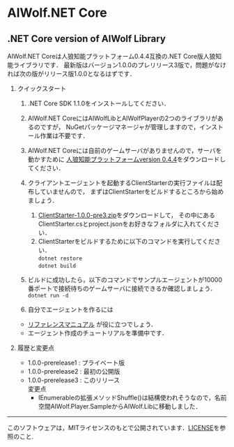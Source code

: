 # AIWolf.NET Core
## .NET Core version of AIWolf Library

AIWolf.NET Coreは人狼知能プラットフォーム0.4.4互換の.NET Core版人狼知能ライブラリです．
最新版はバージョン1.0.0のプレリリース3版で，問題がなければ次の版がリリース版1.0.0となるはずです．

1. クイックスタート
    1. .NET Core SDK 1.1.0をインストールしてください．
    2. AIWolf.NET CoreにはAIWolfLibとAIWolfPlayerの2つのライブラリがあるのですが，
NuGetパッケージマネージャが管理しますので，インストール作業は不要です．
    3. AIWolf.NET Coreには自前のゲームサーバがありませんので，サーバを動かすために
[人狼知能プラットフォームversion 0.4.4](http://aiwolf.org/server/)をダウンロードしてください．
    4. クライアントエージェントを起動するClientStarterの実行ファイルは配布していませんので，
まずはClientStarterをビルドするところから始めましょう．
       1. [ClientStarter-1.0.0-pre3.zip](https://github.com/AIWolfSharp/AIWolfCore/releases/download/v1.0.0-pre3/ClientStarter-1.0.0-pre3.zip)をダウンロードして，
その中にあるClientStarter.csとproject.jsonをお好きなフォルダに入れてください．
       2. ClientStarterをビルドするために以下のコマンドを実行してください．  
`dotnet restore`  
`dotnet build`
    5. ビルドに成功したら，以下のコマンドでサンプルエージェントが10000番ポートで接続待ちのゲームサーバに接続できるか確認しましょう．  
`dotnet run -d`

    6. 自分でエージェントを作るには
      * [リファレンスマニュアル](https://github.com/AIWolfSharp/AIWolfCore/releases/download/v1.0.0-pre3/AIWolf_NET_ReferenceManual.zip) が役に立つでしょう．
      * エージェント作成のチュートリアルを準備中です．
1. 履歴と変更点

    * 1.0.0-prerelease1 : プライベート版  
    * 1.0.0-prerelease2 : 最初の公開版
    * 1.0.0-prerelease3 : このリリース  
変更点
      * IEnumerableの拡張メソッドShuffle()は結構使われそうなので，名前空間AIWolf.Player.SampleからAIWolf.Libに移動しました．

---
このソフトウェアは，MITライセンスのもとで公開されています．[LICENSE](https://github.com/AIWolfSharp/AIWolf_NET/blob/master/LICENSE)を参照のこと.
